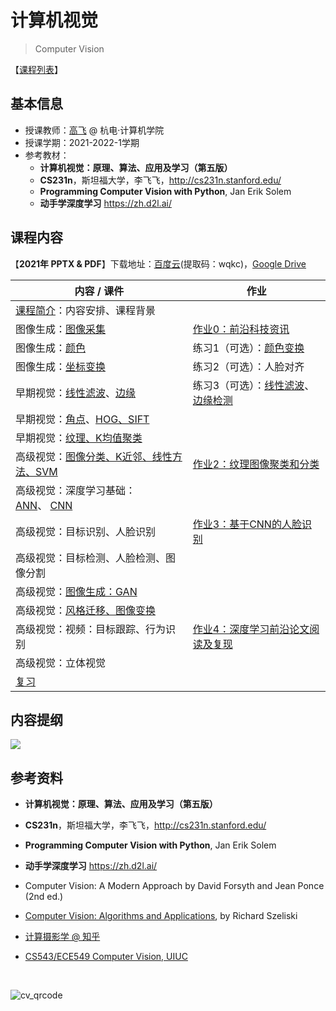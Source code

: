 # 计算机视觉

> Computer Vision

【[课程列表](https://aiart.live/courses/)】

## 基本信息

- 授课教师：[高飞](http://aiart.live) @ 杭电·计算机学院
- 授课学期：2021-2022-1学期
- 参考教材：
  - **计算机视觉：原理、算法、应用及学习（第五版）** 
  - **CS231n**，斯坦福大学，李飞飞，http://cs231n.stanford.edu/
  - **Programming Computer Vision with Python**, Jan Erik Solem
  - **动手学深度学习** https://zh.d2l.ai/

## 课程内容

【**2021年 PPTX & PDF**】下载地址：[百度云](https://pan.baidu.com/s/1itg1i9tG2KAdnddz_mqYAw?pwd=wqkc)(提取码：wqkc)，[Google Drive](https://drive.google.com/file/d/1fUCv_PEQ35MjS6EeDlaj74VGeKD6sQH5/view?usp=sharing)

| 内容 / 课件                                                                          | 作业                                                            |
| -------------------------------------------------------------------------------- | ------------------------------------------------------------- |
| [课程简介](计算机视觉/CV-01课程简介.pdf)：内容安排、课程背景                                            |                                                               |
| 图像生成：[图像采集](计算机视觉/CV-02图像生成-图像采集.pdf)                                            | [作业0：前沿科技资讯](计算机视觉基础/TechNews.md)                             |
| 图像生成：[颜色](计算机视觉/CV-03图像生成-颜色.pdf)                                                | 练习1（可选）：[颜色变换](计算机视觉基础/作业1图像生成.md)                            |
| 图像生成：[坐标变换](计算机视觉/CV-04图像生成-坐标变换.pdf)                                            | 练习2（可选）：人脸对齐                                                  |
| 早期视觉：[线性滤波](计算机视觉/CV-05早期视觉-线性滤波.pdf)、[边缘](计算机视觉/CV-06早期视觉-边缘.pdf)               | 练习3（可选）：[线性滤波](计算机视觉基础/作业2线性滤波.md)、[边缘检测](计算机视觉基础/作业3边缘检测.md) |
| 早期视觉：[角点](计算机视觉/CV-07早期视觉-角点corner.pdf)、[HOG、SIFT](计算机视觉/CV-08早期视觉-HOG-SIFT.pdf) |                                                               |
| 早期视觉：[纹理、K均值聚类](计算机视觉/CV-09早期视觉-纹理.pdf)                                          |                                                               |
| 高级视觉：[图像分类、K近邻、线性方法、SVM ](计算机视觉/CV-10图像分类.pdf)                                   | [作业2：纹理图像聚类和分类](计算机视觉/作业2纹理聚类和分类.md)                          |
| 高级视觉：深度学习基础：[ANN](CV-12神经网络.pdf)、 [CNN](计算机视觉/CV-13卷积神经网络.pdf)                   |                                                               |
| 高级视觉：目标识别、人脸识别                                                                   | [作业3：基于CNN的人脸识别]()                                            |
| 高级视觉：目标检测、人脸检测、图像分割                                                              |                                                               |
| 高级视觉：[图像生成：GAN](计算机视觉/CV-14生成对抗网络.pdf)                                           |                                                               |
| 高级视觉：[风格迁移、图像变换](计算机视觉/CV-14生成对抗网络.pdf)                                          |                                                               |
| 高级视觉：视频：目标跟踪、行为识别                                                                | [作业4：深度学习前沿论文阅读及复现]()                                         |
| 高级视觉：立体视觉                                                                        |                                                               |
| [复习](计算机视觉基础/cv_all.png)                                                         |                                                               |

## 内容提纲

![](计算机视觉/cv-list.png)

## 参考资料

- **计算机视觉：原理、算法、应用及学习（第五版）** 

- **CS231n**，斯坦福大学，李飞飞，http://cs231n.stanford.edu/

- **Programming Computer Vision with Python**, Jan Erik Solem

- **动手学深度学习** https://zh.d2l.ai/

- Computer Vision: A Modern Approach by David Forsyth and Jean Ponce (2nd ed.)

- [Computer Vision: Algorithms and Applications](https://szeliski.org/Book/), by Richard Szeliski

- [计算摄影学 @ 知乎](https://www.zhihu.com/column/hawkcp)

- [CS543/ECE549 Computer Vision, UIUC](https://courses.engr.illinois.edu/)
  
  ​

![cv_qrcode](计算机视觉/cv-ref.png)
